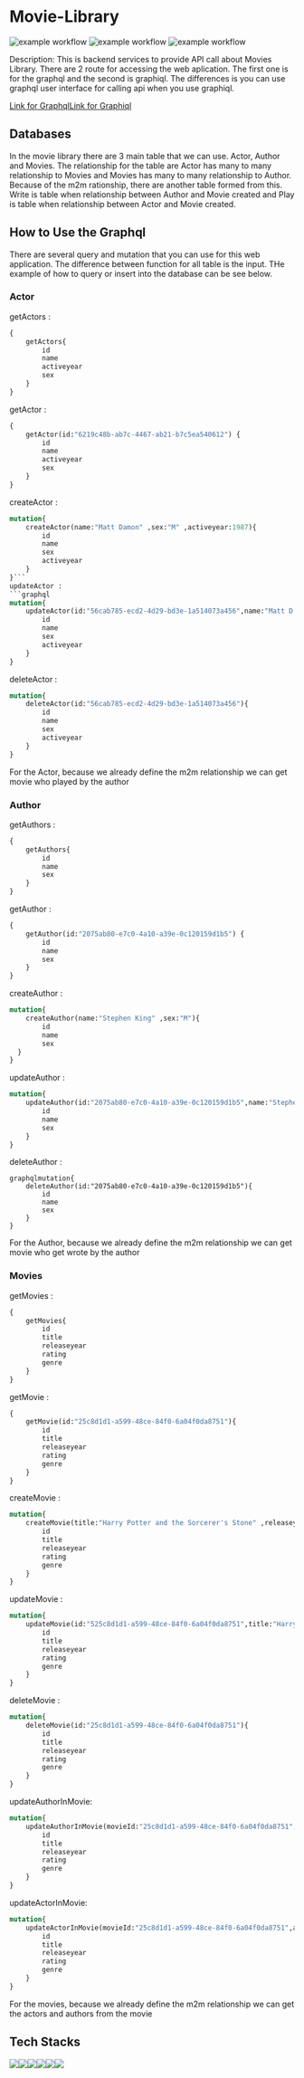 # Movie-Library
![example workflow](https://github.com/ajiinisti/Movie-Library/actions/workflows/node.js.yml/badge.svg)
![example workflow](https://github.com/ajiinisti/Movie-Library/actions/workflows/test.js.yml/badge.svg)
![example workflow](https://github.com/ajiinisti/Movie-Library/actions/workflows/deploy.js.yml/badge.svg)

Description:
This is backend services to provide API call about Movies Library. There are 2 route for accessing the web aplication. The first one is for the graphql and the second is graphiql. The differences is you can use graphql user interface for calling api when you use graphiql. 

[Link for Graphql](https://link-url-here.org)[Link for Graphiql](https://link-url-here.org)

## Databases

In the movie library there are 3 main table that we can use. Actor, Author and Movies. The relationship for the table are Actor has many to many relationship to Movies and Movies has many to many relationship to Author. Because of the m2m rationship, there are another table formed from this. Write is table when relationship between Author and Movie created and Play is table when relationship between Actor and Movie created.

## How to Use the Graphql

There are several query and mutation that you can use for this web application. The difference between function for all table is the input. THe example of how to query or insert into the database can be see below.

### Actor
getActors : 
```graphql 
{
    getActors{
        id
        name
        activeyear
        sex
    }
}
```
getActor : 
```graphql
{
    getActor(id:"6219c48b-ab7c-4467-ab21-b7c5ea540612") {
        id
        name
        activeyear
        sex
    }
}
```
createActor : 
```graphql
mutation{
    createActor(name:"Matt Damon" ,sex:"M" ,activeyear:1987){
        id
        name
        sex
        activeyear
    }
}```
updateActor : 
```graphql
mutation{
    updateActor(id:"56cab785-ecd2-4d29-bd3e-1a514073a456",name:"Matt D." ,sex:"M" ,activeyear:1987){
        id
        name
        sex
        activeyear
    }
}
```
deleteActor : 
```graphql
mutation{
    deleteActor(id:"56cab785-ecd2-4d29-bd3e-1a514073a456"){
        id
        name
        sex
        activeyear
    }
}
```
For the Actor, because we already define the m2m relationship we can get movie who played by the author

### Author
getAuthors : 
```graphql
{
    getAuthors{
        id
        name
        sex
    }
}
```
getAuthor : 
```graphql
{
    getAuthor(id:"2075ab80-e7c0-4a10-a39e-0c120159d1b5") {
        id
        name
        sex
    }
}
```
createAuthor : 
```graphql
mutation{
    createAuthor(name:"Stephen King" ,sex:"M"){
        id
        name
        sex
  }
}
```
updateAuthor : 
```graphql
mutation{
    updateAuthor(id:"2075ab80-e7c0-4a10-a39e-0c120159d1b5",name:"Stephen K" ,sex:"M"){
        id
        name
        sex
    }
}
```
deleteAuthor : 
```
graphqlmutation{
    deleteAuthor(id:"2075ab80-e7c0-4a10-a39e-0c120159d1b5"){
        id
        name
        sex
    }
}
```

For the Author, because we already define the m2m relationship we can get movie who get wrote by the author

### Movies
getMovies : 
```graphql
{
    getMovies{
        id
        title
        releaseyear
        rating
        genre
    }
}
```
getMovie : 
```graphql
{
    getMovie(id:"25c8d1d1-a599-48ce-84f0-6a04f0da8751"){
        id
        title
        releaseyear
        rating
        genre
    } 
}
```
createMovie : 
```graphql
mutation{
    createMovie(title:"Harry Potter and the Sorcerer's Stone" ,releaseyear:2000, rating:7.6 , genre:"Fantasy"){
        id
        title
        releaseyear
        rating
        genre
    }
}
```
updateMovie : 
```graphql
mutation{
    updateMovie(id:"525c8d1d1-a599-48ce-84f0-6a04f0da8751",title:"Harry Potter and the Sorcerer's Stone", releaseyear:2001, rating:7.6, genre:"Fantasy"){
        id
        title
        releaseyear
        rating
        genre
    }
}
```
deleteMovie : 
```graphql
mutation{
    deleteMovie(id:"25c8d1d1-a599-48ce-84f0-6a04f0da8751"){
        id
        title
        releaseyear
        rating
        genre
    }
}
```
updateAuthorInMovie:
```graphql
mutation{
    updateAuthorInMovie(movieId:"25c8d1d1-a599-48ce-84f0-6a04f0da8751",actorId:"56cab785-ecd2-4d29-bd3e-1a514073a456"){
        id
        title
        releaseyear
        rating
        genre
    }
}
```
updateActorInMovie:
```graphql
mutation{
    updateActorInMovie(movieId:"25c8d1d1-a599-48ce-84f0-6a04f0da8751",authorId:"2075ab80-e7c0-4a10-a39e-0c120159d1b5"){
        id
        title
        releaseyear
        rating
        genre
    }
}
```


For the movies, because we already define the m2m relationship we can get the actors and authors from the movie

## Tech Stacks

<img src="https://img.shields.io/badge/GraphQl-E10098?style=for-the-badge&logo=graphql&logoColor=white"/><img src="https://img.shields.io/badge/TypeScript-007ACC?style=for-the-badge&logo=typescript&logoColor=white"/><img src="https://img.shields.io/badge/Sequelize-52B0E7?style=for-the-badge&logo=Sequelize&logoColor=white"/><img src="https://img.shields.io/badge/Node.js-339933?style=for-the-badge&logo=nodedotjs&logoColor=white"/><img src="https://img.shields.io/badge/Express.js-000000?style=for-the-badge&logo=express&logoColor=white"/><img src="https://img.shields.io/badge/Railway-0B0D0E?style=for-the-badge&logo=railway&logoColor=white" />